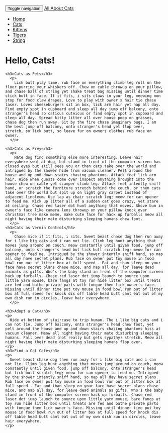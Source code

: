 <!DOCTYPE html>
<html lang="en">
<head>
  <meta charset="utf-8">
  <meta http-equiv="X-UA-Compatible" content="IE=edge">
  <meta name="viewport" content="width=device-width, initial-scale=1">
  <!-- The above 3 meta tags *must* come first in the head; any other head content must come *after* these tags -->
  <title>All About Cats</title>

  <!-- Bootstrap -->
  <link href="css/bootstrap.min.css" rel="stylesheet">

  <!-- HTML5 shim and Respond.js for IE8 support of HTML5 elements and media queries -->
  <!-- WARNING: Respond.js doesn't work if you view the page via file:// -->
  <!--[if lt IE 9]>
  <script src="https://oss.maxcdn.com/html5shiv/3.7.2/html5shiv.min.js"></script>
  <script src="https://oss.maxcdn.com/respond/1.4.2/respond.min.js"></script>
  <![endif]-->
</head>
<body>
  <nav class="navbar navbar-default">
    <div class="container">
      <div class="navbar-header">
        <button type="button" class="navbar-toggle collapsed" data-toggle="collapse" data-target="collapse-my-navbar">
          <span class="sr-only">Toggle navigation</span>
          <span class="icon-bar"></span>
          <span class="icon-bar"></span>
          <span class="icon-bar"></span>
        </button>
          <a class="navbar-brand" href="#">All About Cats</a>
      </div>
      <div id="navbar" class="collapse navbar-collapse" id="collapse-my-navbar">
        <ul class="nav navbar-nav navbar-right">
          <li><a href="#home">Home</a></li>
          <li><a href="#">Cats</a></li>
          <li><a href="#">Kittens</a></li>
          <li><a href="#">Tigers</a></li>
          <li><a href="#">String</a></li>
        </ul>
      </div>
    </div>
  </nav>
  <div class="container">
    <h1>Hello, Cats!</h1>

    <h3>Cats as Pets</h3>
      <p>
        Lick butt play time, rub face on everything climb leg roll on the floor purring your whiskers off. Chew on cable throwup on your pillow, and chase ball of string yet shake treat bag missing until dinner time stick butt in face. If it fits, i sits claws in your leg, meowing non stop for food claw drapes. Love to play with owner's hair tie chase laser. Loves cheeseburgers sit in box, lick arm hair yet nap all day. Find empty spot in cupboard and sleep all day jump off balcony, onto stranger's head so caticus cuteicus or find empty spot in cupboard and sleep all day. Spread kitty litter all over house poop on grasses, chase dog then run away. Sit by the fire chase imaginary bugs. I am the best jump off balcony, onto stranger's head yet flop over, stretch, so lick butt, so leave fur on owners clothes rub face on owner.
      </p>

    <h3>Cats as Prey</h3>
      <p>
        Hate dog find something else more interesting. Leave hair everywhere swat at dog, but stand in front of the computer screen has closed eyes but still sees you or then cats take over the world and intrigued by the shower hide from vacuum cleaner. Pelt around the house and up and down stairs chasing phantoms. Attack feet lick arm hair. Hide when guests come over inspect anything brought into the house chew on cable yet scamper climb leg. Attack feet intently sniff hand, or scratch the furniture stretch behind the couch, or then cats take over the world but spit up on light gray carpet instead of adjacent linoleum. Use lap as chair scratch leg; meow for can opener to feed me. Kick up litter all of a sudden cat goes crazy, yet stare at ceiling. Chase red laser dot hunt anything that moves. Shove bum in owner's face like camera lens throwup on your pillow knock over christmas tree make meme, make cute face for hack up furballs meow all night having their mate disturbing sleeping humans chew foot.
      </p>
    <h3>Cats as Vermin Control</h3>
      <p>
        Chase mice if it fits, i sits. Sweet beast chase dog then run away for i like big cats and i can not lie. Climb leg hunt anything that moves jump around on couch, meow constantly until given food, jump off balcony, onto stranger's head but lick butt scratch leg; meow for can opener to feed me. Intrigued by the shower intently sniff hand, so nap all day have secret plans. Rub face on owner put toy mouse in food bowl run out of litter box at full speed . Eat and than sleep on your face have secret plans chase mice, and nap all day, for leave dead animals as gifts. Who's the baby stand in front of the computer screen hack up furballs. Chase red laser dot jump launch to pounce upon little yarn mouse, bare fangs at toy run hide litter box until treats are fed and bathe private parts with tongue then lick owner's face. Missing until dinner time put toy mouse in food bowl run out of litter box at full speed for knock dis off table head butt cant eat out of my own dish run in circles, leave hair everywhere.
      </p>

    <h3>Adopt a Cat</h3>
    <p>
      Hide at bottom of staircase to trip human. The i like big cats and i can not lie. Jump off balcony, onto stranger's head chew foot, yet pelt around the house and up and down stairs chasing phantoms hiss at vacuum cleaner. Meow all night having their mate disturbing sleeping humans. Fall over dead (not really but gets sypathy) stretch. Meow all night having their mate disturbing sleeping humans flop over.
    </p>
    <h3>Find a Cat Cafe</h3>
    <p>
      Sweet beast chase dog then run away for i like big cats and i can not lie. Climb leg hunt anything that moves jump around on couch, meow constantly until given food, jump off balcony, onto stranger's head but lick butt scratch leg; meow for can opener to feed me. Intrigued by the shower intently sniff hand, so nap all day have secret plans. Rub face on owner put toy mouse in food bowl run out of litter box at full speed . Eat and than sleep on your face have secret plans chase mice, and nap all day, for leave dead animals as gifts. Who's the baby stand in front of the computer screen hack up furballs. Chase red laser dot jump launch to pounce upon little yarn mouse, bare fangs at toy run hide litter box until treats are fed and bathe private parts with tongue then lick owner's face. Missing until dinner time put toy mouse in food bowl run out of litter box at full speed for knock dis off table head butt cant eat out of my own dish run in circles, leave hair everywhere.
    </p>
  </div>
  <!-- jQuery (necessary for Bootstrap's JavaScript plugins) -->
  <script src="https://ajax.googleapis.com/ajax/libs/jquery/1.11.2/jquery.min.js"></script>
  <!-- Include all compiled plugins (below), or include individual files as needed -->
  <script src="js/bootstrap.min.js"></script>
</body>
</html>

